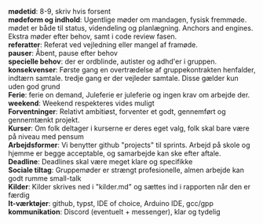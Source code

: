 **mødetid**: 8-9, skriv hvis forsent  
**mødeform og indhold**: Ugentlige møder om mandagen, fysisk fremmøde. mødet er både til status, videndeling og planlægning. Anchors and engines. Ekstra møder efter behov, samt i code review fasen.  
**referatter**: Referat ved vejledning eller mangel af framøde.  
**pauser**: Åbent, pause efter behov  
**specielle behov**: der er ordblinde, autister og adhd'er i gruppen.  
**konsekvenser**: Første gang en overtrædelse af gruppekontrakten henfalder, indtærn samtale. tredje gang er der vejleder samtale. Disse gælder kun uden god grund  
**Ferie**: ferie on demand, Juleferie er juleferie og ingen krav om arbejde der.  
**weekend**: Weekend respekteres vides muligt  
**Forventninger**: Relativt ambitiøst, forventer et godt, gennemført og gennemtænkt projekt.  
**Kurser**: Om folk deltager i kurserne er deres eget valg, folk skal bare være på niveau med pensum  
**Arbejdsformer**: Vi benytter github "projects" til sprints. Arbejd på skole og hjemme er begge acceptable, og samarbejde kan ske efter aftale.  
**Deadline**: Deadlines skal være meget klare og specifikke  
**Sociale tiltag**: Gruppemøder er strængt profesionelle, almen arbejde kan godt rumme small-talk  
**Kilder**: Kilder skrives ned i "kilder.md" og sættes ind i rapporten når den er færdig  
**It-værktøjer**: github, typst, IDE of choice, Arduino IDE, gcc/gpp  
**kommunikation**: Discord (eventuelt + messenger), klar og tydelig  
